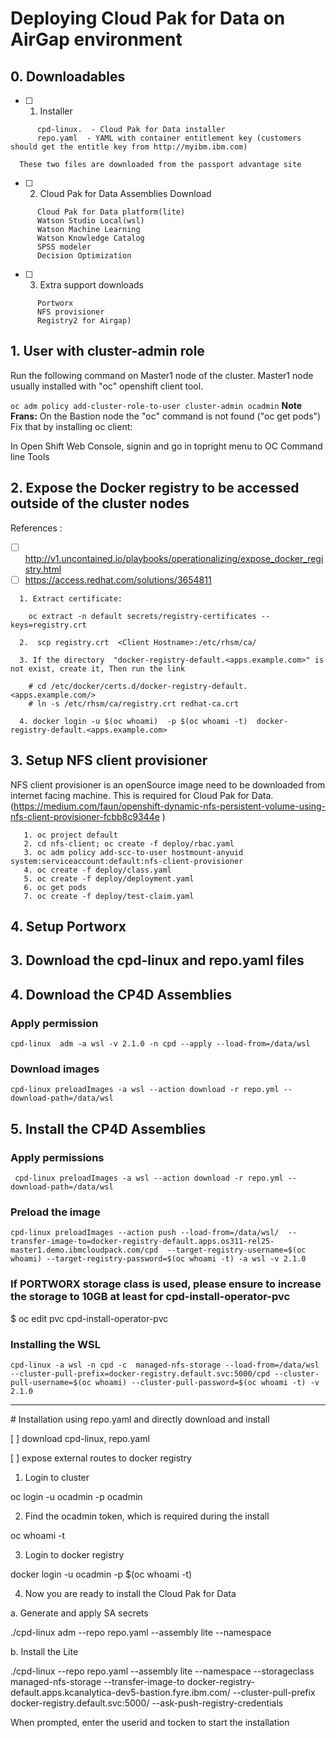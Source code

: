# Deploying Cloud Pak for Data on AirGap environment

## 0. Downloadables

* [ ] 1. Installer
```
      cpd-linux.  - Cloud Pak for Data installer
      repo.yaml  - YAML with container entitlement key (customers should get the entitle key from http://myibm.ibm.com)
```
      These two files are downloaded from the passport advantage site

* [ ] 2. Cloud Pak for Data Assemblies Download
```   
      Cloud Pak for Data platform(lite)
      Watson Studio Local(wsl)
      Watson Machine Learning
      Watson Knowledge Catalog
      SPSS modeler
      Decision Optimization
```

* [ ] 3. Extra support downloads

```
      Portworx
      NFS provisioner
      Registry2 for Airgap)
```


## 1. User with cluster-admin role

Run the following command on Master1 node of the cluster. Master1 node usually installed with "oc" openshift client tool.

```oc adm policy add-cluster-role-to-user cluster-admin ocadmin```
<b>Note Frans:</b> On the Bastion node the "oc" command is not found ("oc get pods") Fix that by installing oc client:

In Open Shift Web Console, signin and go in topright menu to OC Command line Tools



## 2. Expose the Docker registry to be accessed outside of the cluster nodes
   References : 
   
* [ ]    http://v1.uncontained.io/playbooks/operationalizing/expose_docker_registry.html
* [ ]    https://access.redhat.com/solutions/3654811
```
  1. Extract certificate:

    oc extract -n default secrets/registry-certificates --keys=registry.crt
   
  2.  scp registry.crt  <Client Hostname>:/etc/rhsm/ca/
  
  3. If the directory  "docker-registry-default.<apps.example.com>" is not exist, create it, Then run the link
  
    # cd /etc/docker/certs.d/docker-registry-default.<apps.example.com/>
    # ln -s /etc/rhsm/ca/registry.crt redhat-ca.crt
    
  4. docker login -u $(oc whoami)  -p $(oc whoami -t)  docker-registry-default.<apps.example.com>
  ```
 
 ## 3. Setup NFS client provisioner
 
NFS client provisioner is an openSource image need to be downloaded from internet facing machine.  This is required for Cloud Pak for Data.  (https://medium.com/faun/openshift-dynamic-nfs-persistent-volume-using-nfs-client-provisioner-fcbb8c9344e )

 
       1. oc project default
       2. cd nfs-client; oc create -f deploy/rbac.yaml
       3. oc adm policy add-scc-to-user hostmount-anyuid system:serviceaccount:default:nfs-client-provisioner
       4. oc create -f deploy/class.yaml
       5. oc create -f deploy/deployment.yaml
       6. oc get pods
       7. oc create -f deploy/test-claim.yaml
       
 ## 4. Setup Portworx
 


 
 ## 3. Download the cpd-linux and repo.yaml files
 
 ## 4. Download the CP4D Assemblies
 
 ### Apply permission
 ```
 cpd-linux  adm -a wsl -v 2.1.0 -n cpd --apply --load-from=/data/wsl
 ```
 
 ### Download images
 ```
 cpd-linux preloadImages -a wsl --action download -r repo.yml --download-path=/data/wsl
 ```
 
 ## 5. Install the CP4D Assemblies
 
 ### Apply permissions
 ```
  cpd-linux preloadImages -a wsl --action download -r repo.yml --download-path=/data/wsl
 ```
 ### Preload the image 
  ```
  cpd-linux preloadImages --action push --load-from=/data/wsl/  --transfer-image-to=docker-registry-default.apps.os311-rel25-master1.demo.ibmcloudpack.com/cpd  --target-registry-username=$(oc whoami) --target-registry-password=$(oc whoami -t) -a wsl -v 2.1.0
  ```
  
 ### If PORTWORX storage class is used, please ensure to increase the storage to 10GB at least for cpd-install-operator-pvc
 $ oc edit pvc cpd-install-operator-pvc
 
 ### Installing the WSL
 
 ```
 cpd-linux -a wsl -n cpd -c  managed-nfs-storage --load-from=/data/wsl  --cluster-pull-prefix=docker-registry.default.svc:5000/cpd --cluster-pull-username=$(oc whoami) --cluster-pull-password=$(oc whoami -t) -v 2.1.0
 ```
 
<hr>
# Installation using repo.yaml and directly download and install

[ ] download cpd-linux, repo.yaml

[ ] expose external routes to docker registry


1. Login to cluster
   
oc login -u ocadmin -p ocadmin <url>

2. Find the ocadmin token, which is required during the install

oc whoami -t

3. Login to docker registry

docker login -u ocadmin -p $(oc whoami -t) <registry url>
      
4. Now you are ready to install the Cloud Pak for Data

a. Generate and apply SA secrets

./cpd-linux  adm --repo repo.yaml --assembly lite --namespace <namespace>
      
b. Install the Lite

./cpd-linux  --repo repo.yaml --assembly lite --namespace <namespace>  --storageclass managed-nfs-storage --transfer-image-to docker-registry-default.apps.kcanalytica-dev5-bastion.fyre.ibm.com/<namespace> --cluster-pull-prefix docker-registry.default.svc:5000/<namespace> --ask-push-registry-credentials
      
When prompted, enter the userid and tocken to start the installation
